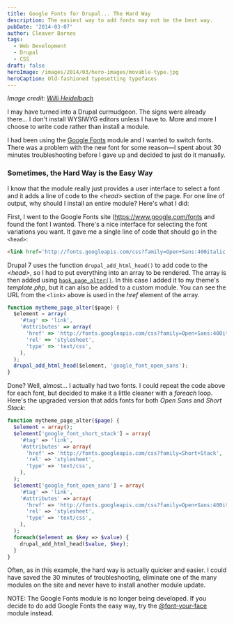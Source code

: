 ```yaml
---
title: Google Fonts for Drupal... The Hard Way
description: The easiest way to add fonts may not be the best way.
pubDate: '2014-03-07'
author: Cleaver Barnes
tags:
  - Web Development
  - Drupal
  - CSS
draft: false
heroImage: /images/2014/03/hero-images/movable-type.jpg
heroCaption: Old-fashioned typesetting typefaces
---
```

*Image credit: [Willi Heidelbach](https://en.wikipedia.org/wiki/File:Metal_movable_type.jpg)*

I may have turned into a Drupal curmudgeon. The signs were already there... I don't install WYSIWYG editors unless I have to. More and more I choose to write code rather than install a module.

I had been using the [Google Fonts](https://drupal.org/project/google_fonts) module and I wanted to switch fonts. There was a problem with the new font for some reason—I spent about 30 minutes troubleshooting before I gave up and decided to just do it manually.

<!-- more -->

### Sometimes, the Hard Way is the Easy Way

I know that the module really just provides a user interface to select a font and it adds a line of code to the <em>&lt;head&gt;</em> section of the page. For one line of output, why should I install an entire module? Here's what I did:

First, I went to the Google Fonts site (https://www.google.com/fonts and found the font I wanted. There's a nice interface for selecting the font variations you want. It gave me a single line of code that should go in the `<head>`:

```html
<link href='http://fonts.googleapis.com/css?family=Open+Sans:400italic,700italic,400,700' rel='stylesheet' type='text/css'>
```

Drupal 7 uses the function `drupal_add_html_head()` to add code to the <em>&lt;head&gt;</em>, so I had to put everything into an array to be rendered. The array is then added using [`hook_page_alter()`](/blog/drupal-hookpagealter-example). In this case I added it to my theme's *template.php*, but it can also be added to a custom module. You can see the URL from the `<link>` above is used in the *href* element of the array.

```js
function mytheme_page_alter($page) {
  $element = array(
    '#tag' => 'link',
    '#attributes' => array(
      'href' => 'http://fonts.googleapis.com/css?family=Open+Sans:400italic,700italic,400,700',
      'rel' => 'stylesheet',
      'type' => 'text/css',
    ),
  );
  drupal_add_html_head($element, 'google_font_open_sans');
}
```

Done? Well, almost... I actually had two fonts. I could repeat the code above for each font, but decided to make it a little cleaner with a *foreach* loop. Here's the upgraded version that adds fonts for both *Open Sans* and *Short Stack*:

```php
function mytheme_page_alter($page) {
  $element = array();
  $element['google_font_short_stack'] = array(
    '#tag' => 'link',
    '#attributes' => array(
      'href' => 'http://fonts.googleapis.com/css?family=Short+Stack',
      'rel' => 'stylesheet',
      'type' => 'text/css',
    ),
  );
  $element['google_font_open_sans'] = array(
    '#tag' => 'link',
    '#attributes' => array(
      'href' => 'http://fonts.googleapis.com/css?family=Open+Sans:400italic,700italic,400,700',
      'rel' => 'stylesheet',
      'type' => 'text/css',
    ),
  );
  foreach($element as $key => $value) {
    drupal_add_html_head($value, $key);
  }
}
```

Often, as in this example, the hard way is actually quicker and easier. I could have saved the 30 minutes of troubleshooting, eliminate one of the many modules on the site and never have to install another module update.

NOTE: The Google Fonts module is no longer being developed. If you decide to do add Google Fonts the easy way, try the [@font-your-face](https://drupal.org/project/fontyourface) module instead.
